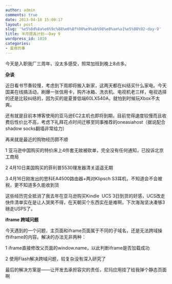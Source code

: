 ```yaml
---
author: admin
comments: true
date: 2013-04-18 15:00:17
layout: post
slug: '%e5%8d%8a%e6%9c%88%e6%8f%90%e9%ab%98%e8%ae%a1%e5%88%92-day-9'
title: 半月提高计划——Day 9
wordpress_id: 1010
categories:
- 蛋疼的事
---
```


今天是入职我厂三周年，没太多感受，照常加班到晚上8点多。

**杂谈**

近日看书节奏较慢，考虑到下周即将搬入新家，这两天都在纠结买什么家电。今天国美在线搞活动，刷爆一张信用卡，购齐冰箱、洗衣机、电视机老三样，电视选择的还是比较纠结的，因为买的是夏普低端60LX540A，就怕到时候玩Xbox不太爽。

还有就是目前本博客使用的亚马逊EC2主机也即将到期，目前觉得速度较慢而且收费后性价比不高，考虑下礼拜花点时间迁移至同事推荐的oneasiahost（据说配合shadow socks翻墙非常给力）

再来就是最近的购物经历颇不顺

1 亚马逊中国购买的特价床上4件套无故被砍单，完全没有任何通知，已投诉北京工商局

2 4月10日美国购买的菲利普5530理发器清关遥遥无期

3 4月16日刚发出的思科EA4500路由器+两对Klipsch S3耳机，不知道会不会被税，更不知道多久能收到货

这些经历完全抵消了我去年在亚马逊购买Kindle  UCS 3日到货的好感，UCS改走快件清单实在是让人哭笑不得，在天朝买个东西实在是难啊，下次海淘坚决凑够3磅走USPS了。

**iframe 跨域问题**

今天遇到的一个问题，主页面和iframe页面属于不同的子域名，还是无法跨域操作iframe的内容。解决的办法无非两种：

1 iframe直接修改父页面的window.name，以此判断iframe是否加载成功

2 使用Flash解决跨域问题，较复杂没有深入研究了

最后的解决方案是——让开发去承担容灾的责任，尼玛应用挂了给我弹个静态页面啊
